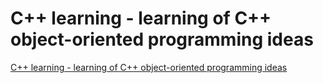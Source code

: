 # C++ learning - learning of C++ object-oriented programming ideas
[C++ learning - learning of C++ object-oriented programming ideas](https://aiwithcloud.com/2022/09/15/c_learning___learning_of_c_object_oriented_programming_ideas/)